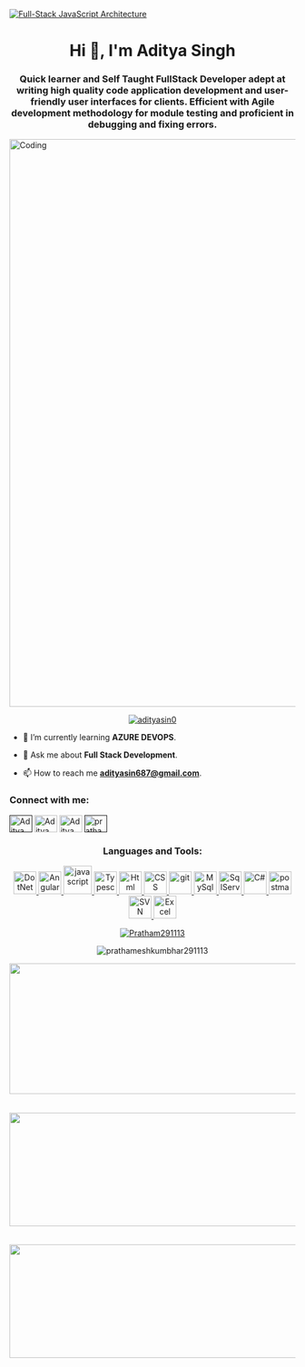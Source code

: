 <a href="https://docs.google.com/drawings/d/1zROz5TgqlxTYyUZmYpfboMwyyuLxX3HV0jR6tkByKzw/edit?usp=sharing"><img src="https://cdn.buttercms.com/zLnTfXaDQw2Oi5Y08D0p" alt="Full-Stack JavaScript Architecture" /></a>
<h1 align="center">Hi 👋, I'm Aditya Singh</h1>
<h3 align="center">Quick learner and Self Taught FullStack Developer adept at writing high quality code application development and user-friendly user interfaces for clients. Efficient with Agile development methodology for module testing and proficient in debugging and fixing errors.</h3>
<img align="center" alt="Coding" width="1000" src="https://i.pinimg.com/originals/54/e3/7d/54e37d8074ebcde1d96c77d7b2a7f310.gif">

<p align="center"> <a href="https://github.com/ryo-ma/github-profile-trophy"><img src="https://github-profile-trophy.vercel.app/?username=prathameshkumbhar291113&theme=onedark" alt="adityasin0" /></a> </p>


<!--- 🔭 I’m currently working on **PLIMS Application**. -->

- 🌱 I’m currently learning **AZURE DEVOPS**.

- 💬 Ask me about **Full Stack Development**.

- 📫 How to reach me **adityasin687@gmail.com**.

<h3 align="left">Connect with me:</h3>
<p align="left">
<a href="" target="blank"><img align="center" src="https://raw.githubusercontent.com/rahuldkjain/github-profile-readme-generator/master/src/images/icons/Social/twitter.svg" alt="Aditya Singh" height="30" width="40" /></a>
<a href="https://www.linkedin.com/in/aditya-singh-32489712a/" target="blank"><img align="center" src="https://raw.githubusercontent.com/rahuldkjain/github-profile-readme-generator/master/src/images/icons/Social/linked-in-alt.svg" alt="Aditya Singh" height="30" width="40" /></a>
<a href="https://instagram.com/aditya.singhh__" target="blank"><img align="center" src="https://raw.githubusercontent.com/rahuldkjain/github-profile-readme-generator/master/src/images/icons/Social/instagram.svg" alt="Aditya Singh" height="30" width="40" /></a>
<a href="" target="blank"><img align="center" src="https://raw.githubusercontent.com/rahuldkjain/github-profile-readme-generator/master/src/images/icons/Social/hackerrank.svg" alt="pratham13" height="30" width="40" /></a>
</p>

<h3 align="center">Languages and Tools:</h3>
<p align="center"> <a href="https://dotnet.microsoft.com/en-us/" target="_blank" rel="noreferrer"> <img src="https://www.vectorlogo.zone/logos/dotnet/dotnet-icon.svg" alt="DotNetCore" width="40" height="40"/> </a> 
<a href="https://angular.io" target="_blank" rel="noreferrer"> <img src="https://www.vectorlogo.zone/logos/angular/angular-icon.svg" alt="Angular" width="40" height="40"/> </a> <a href="https://www.javascript.com/" target="_blank" rel="noreferrer"> <img src="https://www.vectorlogo.zone/logos/javascript/javascript-icon.svg" alt="javascript" width="50" height="50"/> </a> <a href="https://www.typescriptlang.org/" target="_blank" rel="noreferrer"> <img src="https://www.vectorlogo.zone/logos/typescriptlang/typescriptlang-icon.svg" alt="Typescript" width="40" height="40"/> </a> <a href="https://html.com/" target="_blank" rel="noreferrer"> <img src="https://www.vectorlogo.zone/logos/w3_html5/w3_html5-icon.svg" alt="Html" width="40" height="40"/> </a> <a href="https://developer.mozilla.org/en-US/docs/Web/CSS" target="_blank" rel="noreferrer"> <img src="https://www.vectorlogo.zone/logos/w3_css/w3_css-icon.svg" alt="CSS" width="40" height="40"/> </a> <a href="https://git-scm.com/" target="_blank" rel="noreferrer"> <img src="https://www.vectorlogo.zone/logos/git-scm/git-scm-icon.svg" alt="git" width="40" height="40"/> </a> <a href="https://www.mysql.com/" target="_blank" rel="noreferrer"> <img src="https://www.vectorlogo.zone/logos/mysql/mysql-icon.svg" alt="MySql" width="40" height="40"/> </a> <a href="https://www.sqlservertutorial.net/getting-started/what-is-sql-server/" target="_blank" rel="noreferrer"> <img src="https://cdn-icons-png.flaticon.com/512/5968/5968364.png" alt="SqlServer" width="40" height="40"/> </a> <a href="https://learn.microsoft.com/en-us/dotnet/csharp/tour-of-csharp/" target="_blank" rel="noreferrer"> <img src="https://static-00.iconduck.com/assets.00/c-sharp-c-icon-456x512-9sej0lrz.png" alt="C#" width="40" height="40"/> </a> <a href="https://postman.com" target="_blank" rel="noreferrer"> <img src="https://www.vectorlogo.zone/logos/getpostman/getpostman-icon.svg" alt="postman" width="40" height="40"/>
<a href="https://tortoisesvn.net/" target="_blank" rel="noreferrer"> <img src="https://jotaerre.net/wp-content/uploads/2017/12/tortoise.png" alt="SVN" width="40" height="40"/> </a>
<a href="https://www.microsoft.com/en-in/microsoft-365/excel" target="_blank" rel="noreferrer"> <img src="https://encrypted-tbn0.gstatic.com/images?q=tbn:ANd9GcTroU91FLk1e5CTmveZCstER9A-qLpJGNtZvA&s" alt="Excel" width="40" height="40"/> </a>
</p>

<p align="center"> <a href="https://twitter.com/Pratham291113" target="blank"><img src="https://img.shields.io/twitter/follow/Pratham291113?logo=twitter&style=for-the-badge" alt="Pratham291113" /></a> </p>

<p align="center"> <img src="https://komarev.com/ghpvc/?username=prathameshkumbhar291113&label=Profile%20views&color=0e75b6&style=flat" alt="prathameshkumbhar291113" /> </p>

<a href="https://github.com/anuraghazra/convoychat">
  <img align="center" width="1000" height="230" src="https://github-readme-stats.vercel.app/api/top-langs?username=prathameshkumbhar291113&layout=compact&langs_count=6&card_width=320&theme=blueberry" />
</a> 
<h6 align="center"></h6>
<a href="https://github.com/anuraghazra/github-readme-stats">
  <img align="center" width="1000" height="200" src="https://github-readme-stats.vercel.app/api?username=prathameshkumbhar291113&theme=blueberry" />
</a>
<h6 align="center"></h6>
<a href="https://github.com/anuraghazra/github-readme-stats">
  <img align="center" width="1000" height="200" src="https://github-readme-streak-stats.herokuapp.com/?user=prathameshkumbhar291113&alt=prathameshkumbhar291113&theme=blueberry" />
</a>
